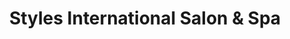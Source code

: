 ---
title: "Styles International Salon & Spa"
url: /milford/styles-international-salon-und-spa/
shop: Friseur
---